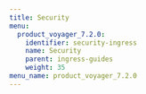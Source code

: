 ```yaml
---
title: Security
menu:
  product_voyager_7.2.0:
    identifier: security-ingress
    name: Security
    parent: ingress-guides
    weight: 35
menu_name: product_voyager_7.2.0
---
```

